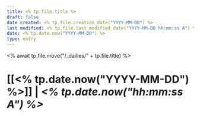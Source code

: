 ```yaml
---
title: <% tp.file.title %>
draft: false
date created: <% tp.file.creation_date("YYYY-MM-DD") %>
last modified: <% tp.file.last_modified_date("YYYY-MM-DD hh:mm:ss A") %>
date: <% tp.date.now("YYYY-MM-DD") %>
type: entry
---
```

<% await tp.file.move("/_dailies/" + tp.file.title) %>
# **[[<% tp.date.now("YYYY-MM-DD") %>]]** | *<% tp.date.now("hh:mm:ss A") %>*

